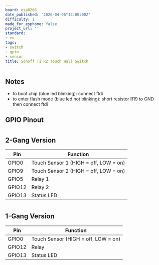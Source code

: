 ```yaml
---
board: esp8266
date_published: '2020-04-06T12:00:00Z'
difficulty: 1
made_for_esphome: false
project_url: ''
standard:
- eu
tags:
- switch
- gpio
- sensor
title: Sonoff T1 R2 Touch Wall Switch
---
```


## Notes

- to boot chip (blue led blinking):
  connect ftdi
- to enter flash mode (blue led not blinking):
  short resistor R19 to GND
  then connect ftdi

## GPIO Pinout

#

## 2-Gang Version

| Pin    | Function                              |
| ------ | ------------------------------------- |
| GPIO0  | Touch Sensor 1 (HIGH = off, LOW = on) |
| GPIO9  | Touch Sensor 2 (HIGH = off, LOW = on) |
| GPIO5  | Relay 1                               |
| GPIO12 | Relay 2                               |
| GPIO13 | Status LED                            |
#

## 1-Gang Version

| Pin    | Function                            |
| ------ | ----------------------------------- |
| GPIO0  | Touch Sensor (HIGH = off, LOW = on) |
| GPIO12 | Relay                               |
| GPIO13 | Status LED                          |